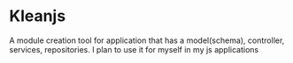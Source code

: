 # Kleanjs
A module creation tool for application that has a model(schema), controller, services, repositories. I plan to use it for myself in my js applications
